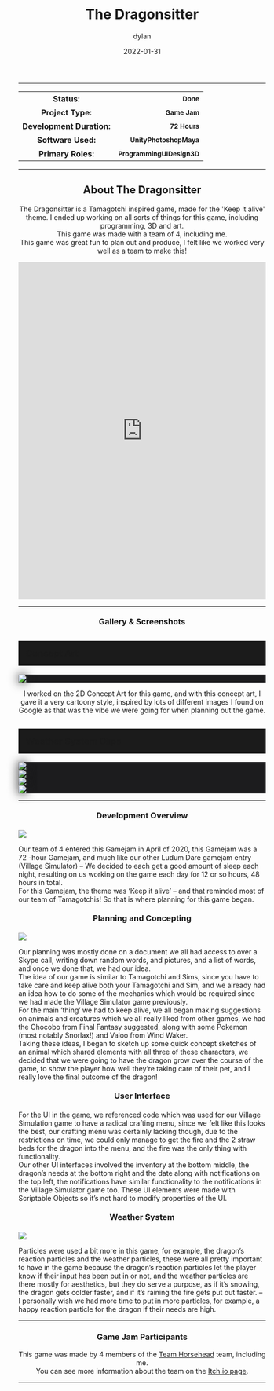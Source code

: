 ﻿---
layout: post
title:  "The Dragonsitter"
type: "Game Development Blog"
color: "background-color: seagreen"
summary: "The Dragonsitter is a Tamagotchi inspired game, made for the 'Keep it alive' theme. <small>(Ludum Dare 46)</small>"
author: dylan
date: '2022-01-31'
category: ['game-development', 'game-jam', 'unity']
thumbnail: /assets/img/posts/TheDragonsitter/1.png
keywords: dragonsitter, gamejam, here
permalink: /blog/the-dragonsitter/
usemathjax: true
published: false
---

<hr>
<!--- ------------------ -->
<!--- Status of the game -->
<!--- ------------------ -->
<div class="table-mobile">
    <table>
        <tr>
            <th style="border: 0px !important">Status:</th>
            <th style="text-align:right; border: 0px !important"><small class="btn btn-col status-button">Done</small></th>
        </tr>
        <tr>
            <th style="border: 0px !important">Project Type:</th> 
            <th style="text-align:right; border: 0px !important"><small class="btn btn-col status-button">Game Jam</small></th>
        </tr>
        <tr>
            <th style="border: 0px !important">Development Duration:</th>
            <th style="text-align:right; border: 0px !important"><small class="btn btn-col status-button">72 Hours</small></th>
        </tr>
        <tr>
            <th style="border: 0px !important">Software Used:</th>
            <th style="text-align:right; border: 0px !important"><small class="btn btn-col status-button">Unity</small><small class="btn btn-col status-button">Photoshop</small><small class="btn btn-col status-button">Maya</small></th>
        </tr>
        <tr>
            <th style="border: 0px !important">Primary Roles:</th>
            <th style="text-align:right; border: 0px !important"><small class="btn btn-col status-button">Programming</small><small class="btn btn-col status-button">UI</small><small class="btn btn-col status-button">Design</small><small class="btn btn-col status-button">3D</small></th>
        </tr>
    </table>
</div>

<hr>
<!--- ---------------------------- -->
<!--- Main description of the game -->
<!--- ---------------------------- -->
<div class = "card">
    <h2 style="text-align: center;">About The Dragonsitter</h2>
    <p style="text-align: center;">The Dragonsitter is a Tamagotchi inspired game, made for the 'Keep it alive' theme. I ended up working on all sorts of things for this game, including programming, 3D and art. <br />This game was made with a team of 4, including me. <br />This game was great fun to plan out and produce, I felt like we worked very well as a team to make this!</p>
</div>

<!--- ------------------------------------ -->
<!--- Embed or Youtube Footage of the game -->
<!--- ------------------------------------ -->
<div style="text-align: center;"><iframe frameborder="0" src="https://itch.io/embed-upload/2159156?color=333333" allowfullscreen="" width="100%" height="688"><a href="https://horsehead.itch.io/keep-it-alive">Play The Dragonsitter on itch.io</a></iframe></div>

<hr>
<!--- ------------------------------------ -->
<!--- Gallery and screenshots for the game -->
<!--- ------------------------------------ -->
<h3 style="text-align:center; margin-top: 20px; margin-bottom: 20px">Gallery & Screenshots</h3>
<div class="panel-heading active" role="tab" id="headingOne">
    <h2 class="panel-title" style="word-wrap: normal; padding: 15px; background-color: #1b1b1b">
    <a role="button" data-toggle="collapse" data-parent="#accordion" href="#collapseConceptArt" aria-expanded="true" aria-controls="collapseConceptArt" style="font-size: 18px; padding: 0px !important">
        Concept Art
    </a>
    </h2>                                
</div>
<div id="collapseConceptArt" class="panel-collapse collapse" role="tabpanel" aria-labelledby="headingOne">
    <div class="panel-body">
        <div class = "widcard" style="background-color: #1c1c1e; margin-bottom: 0px !important">
            <img src="/assets/img/posts/TheDragonsitter/2.png" style="max-width: -webkit-fill-available; box-shadow: 0px 0px 20px #202022;">
        </div>
        <p style="text-align: center">I worked on the 2D Concept Art for this game, and with this concept art, I gave it a very cartoony style, inspired by lots of different images I found on Google as that was the vibe we were going for when planning out the game.</p>
    </div>
</div>
<div class="panel-heading active" role="tab" id="headingTwo">
    <h2 class="panel-title" style="word-wrap: normal; padding: 15px; background-color: #1b1b1b">
    <a role="button" data-toggle="collapse" data-parent="#accordion" href="#collapseWeather" aria-expanded="true" aria-controls="collapseWeather" style="font-size: 18px; padding: 0px !important">
        Weather System Clips
    </a>
    </h2>                                
</div>
<div id="collapseWeather" class="panel-collapse collapse" role="tabpanel" aria-labelledby="headingTwo">
    <div class="panel-body">
        <div class = "widcard" style="background-color: #1c1c1e; margin-bottom: 0px !important">
            <img src="/assets/img/posts/TheDragonsitter/g1.gif" style="max-width: -webkit-fill-available; box-shadow: 0px 0px 20px #202022;">
        </div>
        <div class = "widcard" style="background-color: #1c1c1e; margin-bottom: 0px !important">
            <img src="/assets/img/posts/TheDragonsitter/g2.gif" style="max-width: -webkit-fill-available; box-shadow: 0px 0px 20px #202022;">
        </div>
        <div class = "widcard" style="background-color: #1c1c1e; margin-bottom: 0px !important">
            <img src="/assets/img/posts/TheDragonsitter/g3.gif" style="max-width: -webkit-fill-available; box-shadow: 0px 0px 20px #202022;">
        </div>
        <div class = "widcard" style="background-color: #1c1c1e; margin-bottom: 0px !important">
            <img src="/assets/img/posts/TheDragonsitter/g4.gif" style="max-width: -webkit-fill-available; box-shadow: 0px 0px 20px #202022;">
        </div>
    </div>
</div>

<hr>
<!--- ------------------------------------------------------- -->
<!--- Development overviews for the game, to give an insight. -->
<!--- ------------------------------------------------------- -->
<h3 style="text-align:center; margin-top: 20px; margin-bottom: 20px">Development Overview</h3>
<img class="image-heading" src="/assets/img/posts/TheDragonsitter/tamagotchi.png">
<p>Our team of 4 entered this Gamejam in April of 2020, this Gamejam was a 72 -hour Gamejam, and much like our other Ludum Dare gamejam entry (Village Simulator) – We decided to each get a good amount of sleep each night, resulting on us working on the game each day for 12 or so hours, 48 hours in total.<br />
For this Gamejam, the theme was ‘Keep it alive’ – and that reminded most of our team of Tamagotchis! So that is where planning for this game began.</p>
<h3 style="text-align:center; margin-top: 20px; margin-bottom: 20px">Planning and Concepting</h3>
<img class="image-heading" src="/assets/img/posts/TheDragonsitter/2.png">
<p>Our planning was mostly done on a document we all had access to over a Skype call, writing down random words, and pictures, and a list of words, and once we done that, we had our idea. <br />
The idea of our game is similar to Tamagotchi and Sims, since you have to take care and keep alive both your Tamagotchi and Sim, and we already had an idea how to do some of the mechanics which would be required since we had made the Village Simulator game previously.<br />
For the main ‘thing’ we had to keep alive, we all began making suggestions on animals and creatures which we all really liked from other games, we had the Chocobo from Final Fantasy suggested, along with some Pokemon (most notably Snorlax!) and Valoo from Wind Waker.<br />
Taking these ideas, I began to sketch up some quick concept sketches of an animal which shared elements with all three of these characters, we decided that we were going to have the dragon grow over the course of the game, to show the player how well they’re taking care of their pet, and I really love the final outcome of the dragon!</p>
<h3 style="text-align:center; margin-top: 20px; margin-bottom: 20px">User Interface</h3>
<p>For the UI in the game, we referenced code which was used for our Village Simulation game to have a radical crafting menu, since we felt like this looks the best, our crafting menu was certainly lacking though, due to the restrictions on time, we could only manage to get the fire and the 2 straw beds for the dragon into the menu, and the fire was the only thing with functionality. <br />
Our other UI interfaces involved the inventory at the bottom middle, the dragon’s needs at the bottom right and the date along with notifications on the top left, the notifications have similar functionality to the notifications in the Village Simulator game too. These UI elements were made with Scriptable Objects so it’s not hard to modify properties of the UI.</p>
<h3 style="text-align:center; margin-top: 20px; margin-bottom: 20px">Weather System</h3>
<img class="image-heading" src="/assets/img/posts/TheDragonsitter/g4.gif">
<p>Particles were used a bit more in this game, for example, the dragon’s reaction particles and the weather particles, these were all pretty important to have in the game because the dragon’s reaction particles let the player know if their input has been put in or not, and the weather particles are there mostly for aesthetics, but they do serve a purpose, as if it’s snowing, the dragon gets colder faster, and if it’s raining the fire gets put out faster. – I personally wish we had more time to put in more particles, for example, a happy reaction particle for the dragon if their needs are high.<br /></p>  

<hr>
<!--- ------- -->
<!--- Credits -->
<!--- ------- -->
<h3 style="text-align:center">Game Jam Participants</h3>
<p style="text-align:center">This game was made by 4 members of the <a class = "a-text" href="/blog/authors/teamhorsehead" target="_blank">Team Horsehead</a> team, including me. <br /> You can see more information about the team on the <a class = "a-text" href="https://horsehead.itch.io/keep-it-alive" target="_blank">Itch.io page</a>.</p> 

<hr>


